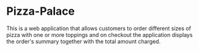 # Pizza-Palace
This is a web application that allows customers to order different sizes of pizza with one or more toppings and on checkout the application displays the order's summary together with the total amount charged.
